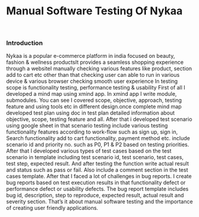 <h1>Manual Software Testing Of Nykaa</h1> </br>

<h3>Introduction</h3>
<p>Nykaa is a popular e-commerce platform in india focused on beauty, fashion & wellness productsIt provides a seamless shopping experience through a websiteI manually checking various features like product, section add to cart etc other than that checking user can able to run in various device & various browser checking smooth user experience In testing scope is functionality testing, performance testing & usability 
First of all I developed a mind map using xmind app. In xmind app I write module, submodules. You can see I covered scope, objective, approach, testing feature and using tools etc in different design.once complete mind map developed test plan using doc in test plan detailed information about objective, scope, testing feature and all.
After that i developed test scenario using google sheet in that scenario testing include various testing functionality features according to work-flow such as sign up, sign in,
Search functionality add to cart functionality, payment method etc. include scenario id and priority no. such as P0, P1 & P2 based on testing priorities.
	After that I developed various types of test cases based on the test scenario in template including test scenario id, test scenario, test cases, test step, expected result.
And after testing the function write actual result and status such as pass or fail. Also include a comment section in the test cases template.
	After that I faced a lot of challenges in bug reports. I create bug reports based on test execution results in that functionality defect or performance defect or usability defects. The bug report template includes bug id, description, step to reproduce, expected result, actual result and severity section. That’s it about manual software testing and the importance of creating user friendly applications.</p>
